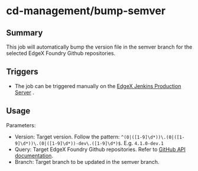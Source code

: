 # cd-management/bump-semver


## Summary

This job will automatically bump the version file in the semver branch for the selected EdgeX Foundry Github repositories.

## Triggers

* The job can be triggered manually on the [EdgeX Jenkins Production Server](https://jenkins.edgexfoundry.org/) .

## Usage

Parameters:
* Version: Target version. Follow the pattern: `^(0|([1-9]\d*))\.(0|([1-9]\d*))\.(0|([1-9]\d*))-dev\.([1-9]\d*)$`. E.g. `4.1.0-dev.1`
* Query: Target EdgeX Foundry Github repositories. Refer to [GitHub API documentation](https://docs.github.com/en/rest/search/search?apiVersion=2022-11-28#search-repositories).
* Branch: Target branch to be updated in the semver branch.
